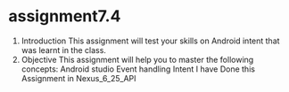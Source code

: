 # assignment7.4
1. Introduction
This assignment will test your skills on Android intent that was learnt in the class.
2. Objective
This assignment will help you to master the following concepts:
Android studio
Event handling
Intent
I have Done this Assignment in Nexus_6_25_API
